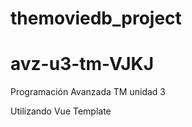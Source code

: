 # themoviedb_project
# avz-u3-tm-VJKJ
Programación Avanzada TM unidad 3 

Utilizando Vue Template
    